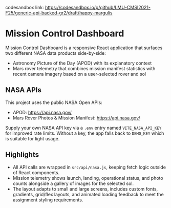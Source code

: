 codesandbox link:
https://codesandbox.io/p/github/LMU-CMSI2021-F25/generic-api-backed-gr2/draft/happy-margulis

# Mission Control Dashboard

Mission Control Dashboard is a responsive React application that surfaces two different NASA data products side-by-side:

- Astronomy Picture of the Day (APOD) with its explanatory context
- Mars rover telemetry that combines mission manifest statistics with recent camera imagery based on a user-selected rover and sol

## NASA APIs

This project uses the public NASA Open APIs:

- APOD: https://api.nasa.gov/
- Mars Rover Photos & Mission Manifest: https://api.nasa.gov/

Supply your own NASA API key via a `.env` entry named `VITE_NASA_API_KEY` for improved rate limits. Without a key, the app falls back to `DEMO_KEY` which is suitable for light usage.

## Highlights

- All API calls are wrapped in `src/api/nasa.js`, keeping fetch logic outside of React components.
- Mission telemetry shows launch, landing, operational status, and photo counts alongside a gallery of images for the selected sol.
- The layout adapts to small and large screens, includes custom fonts, gradients, grid/flex layouts, and animated loading feedback to meet the assignment styling requirements.

